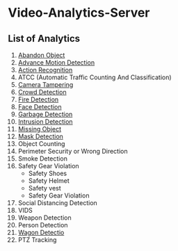 # Video-Analytics-Server

## List of Analytics
1. [Abandon Object](https://github.com/ayushaggarwalI2V/Video-Analytics-Server/tree/main/01%20Abandon%20Object%20Detection)
2. [Advance Motion Detection](https://github.com/ayushaggarwalI2V/Video-Analytics-Server/tree/main/02%20Advance%20Motion)
3. [Action Recognition](https://github.com/ayushaggarwalI2V/Video-Analytics-Server/tree/main/03%20Action%20Recognition)
4. ATCC (Automatic Traffic Counting And Classification)
5. [Camera Tampering](https://github.com/ayushaggarwalI2V/Video-Analytics-Server/tree/main/05%20Camera%20Tampering)
6. [Crowd Detection](https://github.com/ayushaggarwalI2V/Video-Analytics-Server/tree/main/06%20Crowd%20Detection)
7. [Fire Detection](https://github.com/ayushaggarwalI2V/Video-Analytics-Server/tree/main/07%20Fire%20Detection)
8. [Face Detection](https://github.com/ayushaggarwalI2V/Video-Analytics-Server/tree/main/08%20Face%20Detection)
9. [Garbage Detection](https://github.com/ayushaggarwalI2V/Video-Analytics-Server/tree/main/09%20Garbage%20Detection)
10. [Intrusion Detection](https://github.com/ayushaggarwalI2V/Video-Analytics-Server/tree/main/10%20Intrusion%20Detection)
11. [Missing Object](https://github.com/ayushaggarwalI2V/Video-Analytics-Server/tree/main/11%20Missing%20Object%20Detection)
12. [Mask Detection](https://github.com/ayushaggarwalI2V/Video-Analytics-Server/tree/main/12%20Mask%20detection)
13. Object Counting
14. Perimeter Security or Wrong Direction
15. Smoke Detection
16. Safety Gear Violation
    * Safety Shoes
    * Safety Helmet
    * Safety vest
    * Safety Gear Violation
17. Social Distancing Detection
18. VIDS
19. Weapon Detection
20. Person Detection
21. [Wagon Detectio](nhttps://github.com/ayushaggarwalI2V/Video-Analytics-Server/tree/main/21%20Wagon%20Detection)
22. PTZ Tracking
